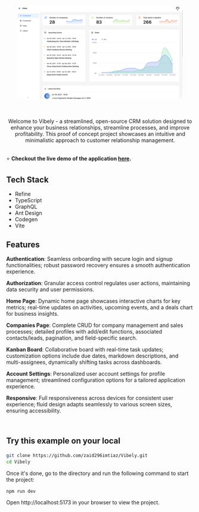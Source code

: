<div align="center" style="margin: 30px; border-radius: 1rem">
<img src="./public/vibe.png" alt="Refine Logo" style="border-radius: 1rem" />

</div>

<br />

<div align="center">
Welcome to Vibely - a streamlined, open-source CRM solution designed to enhance your business relationships, streamline processes, and improve profitability. This proof of concept project showcases an intuitive and minimalistic approach to customer relationship management.

<br />

</div>
<br />

⭐ **Checkout the live demo of the application [here](https://vibely-black.vercel.app/).**

## Tech Stack

- Refine
- TypeScript
- GraphQL
- Ant Design
- Codegen
- Vite

## Features

**Authentication**: Seamless onboarding with secure login and signup functionalities; robust password recovery ensures a smooth authentication experience.

**Authorization**: Granular access control regulates user actions, maintaining data security and user permissions.

**Home Page**: Dynamic home page showcases interactive charts for key metrics; real-time updates on activities, upcoming events, and a deals chart for business insights.

**Companies Page**: Complete CRUD for company management and sales processes; detailed profiles with add/edit functions, associated contacts/leads, pagination, and field-specific search.

**Kanban Board**: Collaborative board with real-time task updates; customization options include due dates, markdown descriptions, and multi-assignees, dynamically shifting tasks across dashboards.

**Account Settings**: Personalized user account settings for profile management; streamlined configuration options for a tailored application experience.

**Responsive**: Full responsiveness across devices for consistent user experience; fluid design adapts seamlessly to various screen sizes, ensuring accessibility.

<br>


## Try this example on your local

```bash
git clone https://github.com/zaid296imtiaz/Vibely.git
cd Vibely
```

Once it's done, go to the directory and run the following command to start the project:

```bash
npm run dev
```

Open http://localhost:5173 in your browser to view the project.


